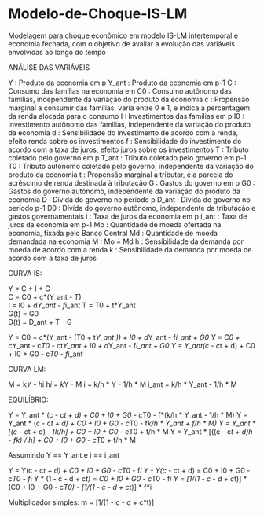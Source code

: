 # Modelo-de-Choque-IS-LM
Modelagem para choque econômico em modelo IS-LM intertemporal e economia fechada, com o objetivo de avaliar a evolução das variáveis envolvidas ao longo do tempo

ANÁLISE DAS VARIÁVEIS

Y : Produto da economia em p
Y_ant : Produto da economia em p-1
C : Consumo das famílias na economia em 
C0 : Consumo autônomo das famílias, independente da variação do produto da economia
c : Propensão marginal a consumir das famílias, varia entre 0 e 1, e indica a percentagem da renda alocada para o consumo
I : Investimentos das famílias em p
I0 : Investimento autônomo das familias, independente da variação do produto da economia
d : Sensibilidade do investimento de acordo com a renda, efeito renda sobre os investimentos
f : Sensibilidade do investimento de acordo com a taxa de juros, efeito juros sobre os investimentos
T : Tributo coletado pelo governo em p
T_ant : Tributo coletado pelo governo em p-1
T0 : Tributo autônomo coletado pelo governo, independente da variação do produto da economia
t : Propensão marginal a tributar, é a parcela do acréscimo de renda destinada à tributação
G : Gastos do governo em p
G0 : Gastos do governo autônomo, independente da variação do produto da economia
D : Dívida do governo no período p
D_ant : Dívida do governo no período p-1
D0 : Dívida do governo autônomo, independente da tributação e gastos governamentais
i : Taxa de juros da economia em p
i_ant : Taxa de juros da economia em p-1
Mo : Quantidade de moeda ofertada na economia, fixada pelo Banco Central
Md : Quantidade de moeda demandada na economia
M : Mo = Md
h : Sensibilidade da demanda por moeda de acordo com a renda
k : Sensibilidade da demanda por moeda de acordo com a taxa de juros

CURVA IS:

Y = C + I + G           
C = C0 + c*(Y_ant - T)  
I = I0 + d*Y_ant - f*i_ant
T = T0 + t*Y_ant        
G(t) = G0                     
D(t) = D_ant + T - G

Y = C0 + c*(Y_ant - (T0 + t*Y_ant )) + I0 + d*Y_ant - f*i_ant + G0
Y = C0 + c*Y_ant - c*T0 - c*t*Y_ant + I0 + d*Y_ant - f*i_ant + G0
Y = Y_ant(c - c*t + d) + C0 + I0 + G0 - c*T0 - f*i_ant

CURVA LM:

M = k*Y - h*i
h*i = k*Y - M
i = k/h * Y - 1/h * M
i_ant = k/h * Y_ant - 1/h * M

EQUILÍBRIO:

Y = Y_ant * (c - c*t + d) + C0 + I0 + G0 - c*T0 - f*(k/h * Y_ant - 1/h * M)
Y = Y_ant * (c - c*t + d) + C0 + I0 + G0 - c*T0 - f*k/h * Y_ant + f/h * M)
Y = Y_ant * [(c - c*t + d) - f*k/h] + C0 + I0 + G0 - c*T0 + f/h * M
Y = Y_ant * [((c - c*t + d)*h - f*k) / h] + C0 + I0 + G0 - c*T0 + f/h * M

Assumindo Y == Y_ant e i == i_ant

Y = Y(c - c*t + d) + C0 + I0 + G0 - c*T0 - f*i
Y - Y(c - c*t + d) =  C0 + I0 + G0 - c*T0 - f*i
Y * (1 - c - d + c*t) = C0 + I0 + G0 - c*T0 - f*i
Y = [1/(1 - c - d + c*t)] * (C0 + I0 + G0 - c*T0) - [1/(1 - c - d + c*t)] * f*i

Multiplicador simples: m = [1/(1 - c - d + c*t)]
